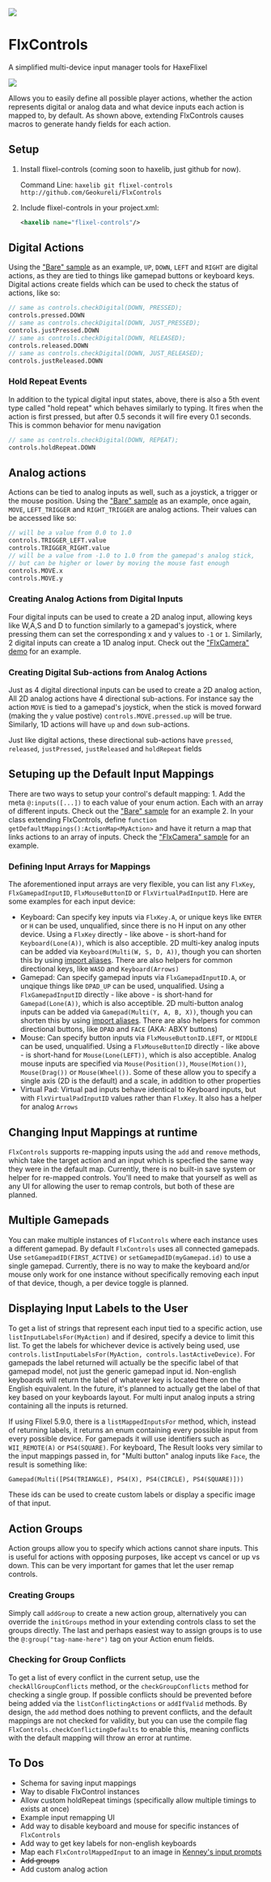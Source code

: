 ![](https://github.com/Geokureli/FlxControls/blob/master/images/flixel-controls.png?raw=true)

# FlxControls
A simplified multi-device input manager tools for HaxeFlixel

![](images/code_hinting.png)

Allows you to easily define all possible player actions, whether the action represents digital or analog data and what device inputs each action is mapped to, by default. As shown above, extending FlxControls causes macros to generate handy fields for each action.

## Setup

  1. Install flixel-controls (coming soon to haxelib, just github for now).
     
     Command Line:
     ```haxelib git flixel-controls http://github.com/Geokureli/FlxControls```
  2. Include flixel-controls in your project.xml:  
     
     ```xml
     <haxelib name="flixel-controls"/>
     ```
     
## Digital Actions
Using the ["Bare" sample](samples/Bare/source/Action.hx) as an example, `UP`, `DOWN`, `LEFT` and `RIGHT` are digital actions, as they are tied to things like gamepad buttons or keyboard keys. Digital actions create fields which can be used to check the status of actions, like so:
```hx
// same as controls.checkDigital(DOWN, PRESSED);
controls.pressed.DOWN
// same as controls.checkDigital(DOWN, JUST_PRESSED);
controls.justPressed.DOWN
// same as controls.checkDigital(DOWN, RELEASED);
controls.released.DOWN
// same as controls.checkDigital(DOWN, JUST_RELEASED);
controls.justReleased.DOWN
```

### Hold Repeat Events
In addition to the typical digital input states, above, there is also a 5th event type called "hold repeat" which behaves similarly to typing. It fires when the action is first pressed, but after 0.5 seconds it will fire every 0.1 seconds. This is common behavior for menu navigation
```hx
// same as controls.checkDigital(DOWN, REPEAT);
controls.holdRepeat.DOWN
```

## Analog actions
Actions can be tied to analog inputs as well, such as a joystick, a trigger or the mouse position. Using the ["Bare" sample](samples/Bare/source/Action.hx) as an example, once again, `MOVE`, `LEFT_TRIGGER` and `RIGHT_TRIGGER` are analog actions. Their values can be accessed like so:
```hx
// will be a value from 0.0 to 1.0
controls.TRIGGER_LEFT.value
controls.TRIGGER_RIGHT.value
// will be a value from -1.0 to 1.0 from the gamepad's analog stick,
// but can be higher or lower by moving the mouse fast enough
controls.MOVE.x
controls.MOVE.y
```

### Creating Analog Actions from Digital Inputs
Four digital inputs can be used to create a 2D analog input, allowing keys like W,A,S and D to function similarly to a gamepad's joystick, where pressing them can set the corresponding x and y values to `-1` or `1`. Similarly, 2 digital inputs can create a 1D analog input. Check out the ["FlxCamera" demo](samples/FlxCamera/source/input/PlayerControls.hx#L44-L50) for an example.

### Creating Digital Sub-actions from Analog Actions
Just as 4 digital directional inputs can be used to create a 2D analog action, All 2D analog actions have 4 directional sub-actions. For instance say the action `MOVE` is tied to a gamepad's joystick, when the stick is moved forward (making the `y` value postive) `controls.MOVE.pressed.up` will be true. Similarly, 1D actions will have `up` and `down` sub-actions.

Just like digital actions, these directional sub-actions have `pressed`, `released`, `justPressed`, `justReleased` and `holdRepeat` fields

## Setuping up the Default Input Mappings
There are two ways to setup your control's default mapping: 1. Add the meta `@:inputs([...])` to each value of your enum action. Each with an array of different inputs. Check out the ["Bare" sample](samples/Bare/source/Action.hx) for an example 2. In your class extending FlxControls, define `function getDefaultMappings():ActionMap<MyAction>` and have it return a map that links actions to an array of inputs. Check the ["FlxCamera" sample](samples/FlxCamera/source/input/PlayerControls.hx#L41-L52) for an example.

### Defining Input Arrays for Mappings
The aforementioned input arrays are very flexible, you can list any `FlxKey`, `FlxGamepadInputID`, `FlxMouseButtonID` or `FlxVirtualPadInputID`. Here are some examples for each input device:
- Keyboard: Can specify key inputs via `FlxKey.A`, or unique keys like `ENTER` or `H` can be used, unqualified, since there is no H input on any other device. Using a `FlxKey` directly - like above - is short-hand for `Keyboard(Lone(A))`, which is also acceptible. 2D multi-key analog inputs can be added via `Keyboard(Multi(W, S, D, A))`, though you can shorten this by using [import aliases](samples/FlxCamera/source/input/PlayerControls.hx#L6). There are also helpers for common directional keys, like `WASD` and `Keyboard(Arrows)`
- Gamepad: Can specify gamepad inputs via `FlxGamepadInputID.A`, or unqique things like `DPAD_UP` can be used, unqualified. Using a `FlxGamepadInputID` directly - like above - is short-hand for `Gamepad(Lone(A))`, which is also acceptible. 2D multi-button analog inputs can be added via `Gamepad(Multi(Y, A, B, X))`, though you can shorten this by using [import aliases](samples/FlxCamera/source/input/PlayerControls.hx#L9). There are also helpers for common directional buttons, like `DPAD` and `FACE` (AKA: ABXY buttons)
- Mouse: Can specify button inputs via `FlxMouseButtonID.LEFT`, or `MIDDLE` can be used, unqualified. Using a `FlxMouseButtonID` directly - like above - is short-hand for `Mouse(Lone(LEFT))`, which is also acceptible. Analog mouse inputs are specified via `Mouse(Position())`, `Mouse(Motion())`, `Mouse(Drag())` or `Mouse(Wheel())`. Some of these allow you to specify a single axis (2D is the default) and a scale, in addition to other properties
- Virtual Pad: Virtual pad inputs behave identical to Keyboard inputs, but with `FlxVirtualPadInputID` values rather than `FlxKey`. It also has a helper for analog `Arrows`

## Changing Input Mappings at runtime
`FlxControls` supports re-mapping inputs using the `add` and `remove` methods, which take the target action and an input which is specfied the same way they were in the default map. Currently, there is no built-in save system or helper for re-mapped controls. You'll need to make that yourself as well as any UI for allowing the user to remap controls, but both of these are planned.

## Multiple Gamepads
You can make multiple instances of `FlxControls` where each instance uses a different gamepad. By default `FlxControls` uses all connected gamepads. Use `setGamepadID(FIRST_ACTIVE)` or `setGamepadID(myGamepad.id)` to use a single gamepad. Currently, there is no way to make the keyboard and/or mouse only work for one instance without specifically removing each input of that device, though, a per device toggle is planned.

## Displaying Input Labels to the User
To get a list of strings that represent each input tied to a specific action, use `listInputLabelsFor(MyAction)` and if desired, specify a device to limit this list. To get the labels for whichever device is actively being used, use `controls.listInputLabelsFor(MyAction, controls.lastActiveDevice)`. For gamepads the label returned will actually be the specific label of that gamepad model, not just the generic gamepad input id. Non-english keyboards will return the label of whatever key is located there on the English equivalent. In the future, it's planned to actually get the label of that key based on your keyboards layout. For multi input analog inputs a string containing all the inputs is returned.

If using Flixel 5.9.0, there is a `listMappedInputsFor` method, which, instead of returning labels, it returns an enum containing every possible input from every possible device. For gamepads it will use identifiers such as `WII_REMOTE(A)` or `PS4(SQUARE)`. For keyboard, The Result looks very similar to the input mappings passed in, for "Multi button" analog inputs like `Face`, the result is something like:
```hx
Gamepad(Multi([PS4(TRIANGLE), PS4(X), PS4(CIRCLE), PS4(SQUARE)]))
```
These ids can be used to create custom labels or display a specific image of that input.

## Action Groups
Action groups allow you to specify which actions cannot share inputs. This is useful for actions with opposing purposes, like accept vs cancel or up vs down. This can be very important for games that let the user remap controls.

### Creating Groups
Simply call `addGroup` to create a new action group, alternatively you can override the `initGroups` method in your extending controls class to set the groups directly. The last and perhaps easiest way to assign groups is to use the `@:group("tag-name-here")` tag on your Action enum fields.

### Checking for Group Conflicts
To get a list of every conflict in the current setup, use the `checkAllGroupConflicts` method, or the `checkGroupConflicts` method for checking a single group. If possible conflicts should be prevented before being added via the `listConflictingActions` or `addIfValid` methods. By design, the `add` method does nothing to prevent conflicts, and the default mappings are not checked for validity, but you can use the compile flag `FlxControls.checkConflictingDefaults` to enable this, meaning conflicts with the default mapping will throw an error at runtime.

## To Dos
- Schema for saving input mappings
- Way to disable FlxControl instances
- Allow custom holdRepeat timings (specifically allow multiple timings to exists at once)
- Example input remapping UI
- Add way to disable keyboard and mouse for specific instances of `FlxControls`
- Add way to get key labels for non-english keyboards
- Map each `FlxControlMappedInput` to an image in [Kenney's input prompts](https://www.kenney.nl/assets/input-prompts)
- ~~Add groups~~
- Add custom analog action
